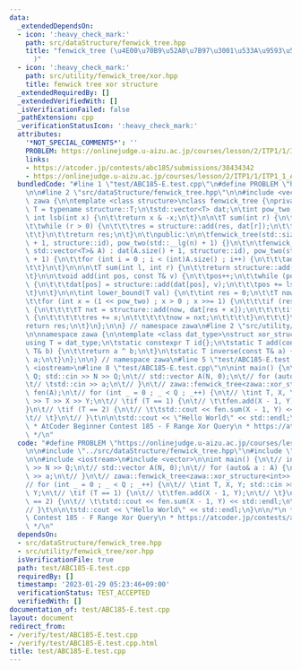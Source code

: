 ```yaml
---
data:
  _extendedDependsOn:
  - icon: ':heavy_check_mark:'
    path: src/dataStructure/fenwick_tree.hpp
    title: "fenwick_tree (\u4E00\u70B9\u52A0\u7B97\u3001\u533A\u9593\u548C\u53D6\u5F97\
      )"
  - icon: ':heavy_check_mark:'
    path: src/utility/fenwick_tree/xor.hpp
    title: fenwick tree xor structure
  _extendedRequiredBy: []
  _extendedVerifiedWith: []
  _isVerificationFailed: false
  _pathExtension: cpp
  _verificationStatusIcon: ':heavy_check_mark:'
  attributes:
    '*NOT_SPECIAL_COMMENTS*': ''
    PROBLEM: https://onlinejudge.u-aizu.ac.jp/courses/lesson/2/ITP1/1/ITP1_1_A
    links:
    - https://atcoder.jp/contests/abc185/submissions/38434342
    - https://onlinejudge.u-aizu.ac.jp/courses/lesson/2/ITP1/1/ITP1_1_A
  bundledCode: "#line 1 \"test/ABC185-E.test.cpp\"\n#define PROBLEM \"https://onlinejudge.u-aizu.ac.jp/courses/lesson/2/ITP1/1/ITP1_1_A\"\
    \n\n#line 2 \"src/dataStructure/fenwick_tree.hpp\"\n\n#include <vector>\n\nnamespace\
    \ zawa {\n\ntemplate <class structure>\nclass fenwick_tree {\nprivate:\n\tusing\
    \ T = typename structure::T;\n\tstd::vector<T> dat;\n\tint pow_two;\n\n\tinline\
    \ int lsb(int x) {\n\t\treturn x & -x;\n\t}\n\n\tT sum(int r) {\n\t\tT res = 0;\n\
    \t\twhile (r > 0) {\n\t\t\tres = structure::add(res, dat[r]);\n\t\t\tr -= lsb(r);\n\
    \t\t}\n\t\treturn res;\n\t}\n\t\npublic:\n\n\tfenwick_tree(std::size_t n) : dat(n\
    \ + 1, structure::id), pow_two(std::__lg(n) + 1) {}\n\t\n\tfenwick_tree(const\
    \ std::vector<T>& A) : dat(A.size() + 1, structure::id), pow_two(std::__lg(A.size())\
    \ + 1) {\n\t\tfor (int i = 0 ; i < (int)A.size() ; i++) {\n\t\t\tadd(i, A[i]);\n\
    \t\t}\n\t}\n\n\n\tT sum(int l, int r) {\n\t\treturn structure::add(sum(r), structure::inverse(sum(l)));\n\
    \t}\n\n\tvoid add(int pos, const T& v) {\n\t\tpos++;\n\t\twhile (pos < (int)dat.size())\
    \ {\n\t\t\tdat[pos] = structure::add(dat[pos], v);\n\t\t\tpos += lsb(pos);\n\t\
    \t}\n\t}\n\n\tint lower_bound(T val) {\n\t\tint res = 0;\n\t\tT now = structure::id;\n\
    \t\tfor (int x = (1 << pow_two) ; x > 0 ; x >>= 1) {\n\t\t\tif (res + x < (int)dat.size())\
    \ {\n\t\t\t\tT nxt = structure::add(now, dat[res + x]);\n\t\t\t\tif (nxt < val)\
    \ {\n\t\t\t\t\tres += x;\n\t\t\t\t\tnow = nxt;\n\t\t\t\t}\n\t\t\t}\n\t\t}\n\t\t\
    return res;\n\t}\n};\n\n} // namespace zawa\n#line 2 \"src/utility/fenwick_tree/xor.hpp\"\
    \n\nnamespace zawa {\n\ntemplate <class dat_type>\nstruct xor_structure {\n\t\
    using T = dat_type;\n\tstatic constexpr T id{};\n\tstatic T add(const T& a, const\
    \ T& b) {\n\t\treturn a ^ b;\n\t}\n\tstatic T inverse(const T& a) {\n\t\treturn\
    \ a;\n\t}\n};\n\n} // namespace zawa\n#line 5 \"test/ABC185-E.test.cpp\"\n\n#include\
    \ <iostream>\n#line 8 \"test/ABC185-E.test.cpp\"\n\nint main() {\n\t// int N,\
    \ Q; std::cin >> N >> Q;\n\t// std::vector A(N, 0);\n\t// for (auto& a : A) {\n\
    \t// \tstd::cin >> a;\n\t// }\n\t// zawa::fenwick_tree<zawa::xor_structure<int>>\
    \ fen(A);\n\t// for (int _ = 0 ; _ < Q ; _++) {\n\t// \tint T, X, Y; std::cin\
    \ >> T >> X >> Y;\n\t// \tif (T == 1) {\n\t// \t\tfen.add(X - 1, Y);\n\t// \t\
    }\n\t// \tif (T == 2) {\n\t// \t\tstd::cout << fen.sum(X - 1, Y) << std::endl;\n\
    \t// \t}\n\t// }\t\n\n\tstd::cout << \"Hello World\" << std::endl;\n}\n\n/*\n\
    \ * AtCoder Beginner Contest 185 - F Range Xor Query\n * https://atcoder.jp/contests/abc185/submissions/38434342\n\
    \ */\n"
  code: "#define PROBLEM \"https://onlinejudge.u-aizu.ac.jp/courses/lesson/2/ITP1/1/ITP1_1_A\"\
    \n\n#include \"../src/dataStructure/fenwick_tree.hpp\"\n#include \"../src/utility/fenwick_tree/xor.hpp\"\
    \n\n#include <iostream>\n#include <vector>\n\nint main() {\n\t// int N, Q; std::cin\
    \ >> N >> Q;\n\t// std::vector A(N, 0);\n\t// for (auto& a : A) {\n\t// \tstd::cin\
    \ >> a;\n\t// }\n\t// zawa::fenwick_tree<zawa::xor_structure<int>> fen(A);\n\t\
    // for (int _ = 0 ; _ < Q ; _++) {\n\t// \tint T, X, Y; std::cin >> T >> X >>\
    \ Y;\n\t// \tif (T == 1) {\n\t// \t\tfen.add(X - 1, Y);\n\t// \t}\n\t// \tif (T\
    \ == 2) {\n\t// \t\tstd::cout << fen.sum(X - 1, Y) << std::endl;\n\t// \t}\n\t\
    // }\t\n\n\tstd::cout << \"Hello World\" << std::endl;\n}\n\n/*\n * AtCoder Beginner\
    \ Contest 185 - F Range Xor Query\n * https://atcoder.jp/contests/abc185/submissions/38434342\n\
    \ */\n"
  dependsOn:
  - src/dataStructure/fenwick_tree.hpp
  - src/utility/fenwick_tree/xor.hpp
  isVerificationFile: true
  path: test/ABC185-E.test.cpp
  requiredBy: []
  timestamp: '2023-01-29 05:23:46+09:00'
  verificationStatus: TEST_ACCEPTED
  verifiedWith: []
documentation_of: test/ABC185-E.test.cpp
layout: document
redirect_from:
- /verify/test/ABC185-E.test.cpp
- /verify/test/ABC185-E.test.cpp.html
title: test/ABC185-E.test.cpp
---
```

